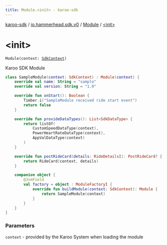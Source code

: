 ```yaml
---
title: Module.<init> - karoo-sdk
---
```


[karoo-sdk](../../index.html) / [io.hammerhead.sdk.v0](../index.html) / [Module](index.html) / [&lt;init&gt;](./-init-.html)

# &lt;init&gt;

`Module(context: `[`SdkContext`](../-sdk-context/index.html)`)`

Karoo SDK Module

``` kotlin
class SampleModule(context: SdkContext) : Module(context) {
    override val name: String = "sample"
    override val version: String = "1.0"

    override fun onStart(): Boolean {
        Timber.i("SampleModule received ride start event")
        return false
    }

    override fun provideDataTypes(): List<SdkDataType> {
        return listOf(
            CustomSpeedDataType(context),
            PowerHeartRateDataType(context),
            AppValDataType(context)
        )
    }

    override fun postRideCard(details: RideDetailsI): PostRideCard? {
        return RideCard(context, details)
    }

    companion object {
        @JvmField
        val factory = object : ModuleFactoryI {
            override fun buildModule(context: SdkContext): Module {
                return SampleModule(context)
            }
        }
    }
}
```

### Parameters

`context` - provided by the Karoo System when loading the module
